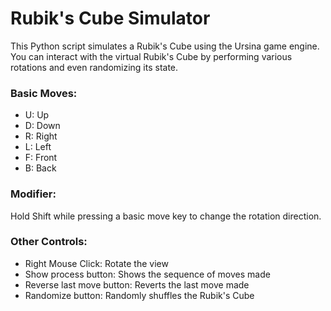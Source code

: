 # Rubik's Cube Simulator
This Python script simulates a Rubik's Cube using the Ursina game engine. You can interact with the virtual Rubik's Cube by performing various rotations and even randomizing its state.
### Basic Moves:
* U: Up
* D: Down
* R: Right
* L: Left
* F: Front
* B: Back
### Modifier:
Hold Shift while pressing a basic move key to change the rotation direction.
### Other Controls:
* Right Mouse Click: Rotate the view
* Show process button: Shows the sequence of moves made
* Reverse last move button: Reverts the last move made
* Randomize button: Randomly shuffles the Rubik's Cube
